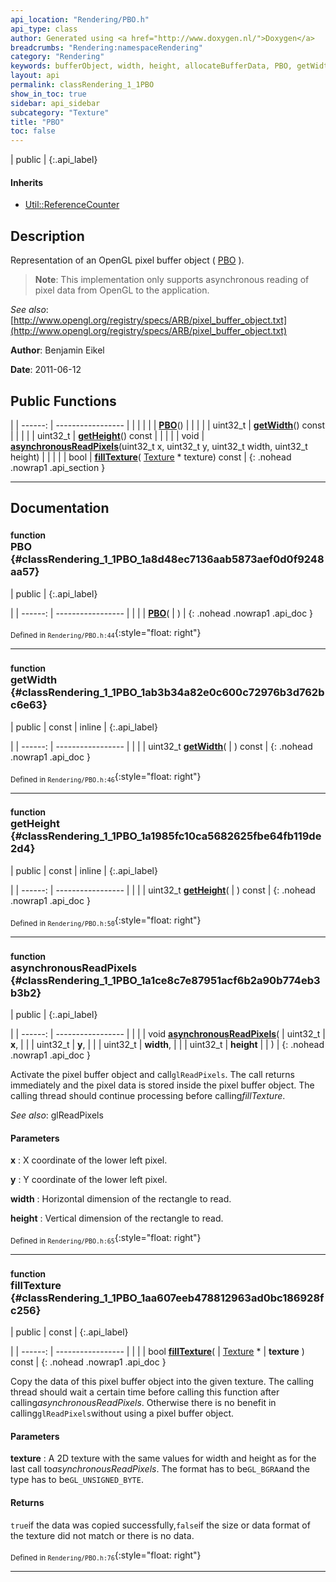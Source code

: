 ```yaml
---
api_location: "Rendering/PBO.h"
api_type: class
author: Generated using <a href="http://www.doxygen.nl/">Doxygen</a>
breadcrumbs: "Rendering:namespaceRendering"
category: "Rendering"
keywords: bufferObject, width, height, allocateBufferData, PBO, getWidth, getHeight, asynchronousReadPixels, fillTexture
layout: api
permalink: classRendering_1_1PBO
show_in_toc: true
sidebar: api_sidebar
subcategory: "Texture"
title: "PBO"
toc: false
---
```


| public |
{:.api_label}

#### Inherits

* [Util::ReferenceCounter](classUtil_1_1ReferenceCounter)


## Description



Representation of an OpenGL pixel buffer object ( [PBO](classRendering_1_1PBO) ).


> **Note**: This implementation only supports asynchronous reading of pixel data from OpenGL to the application.




*See also*: [http://www.opengl.org/registry/specs/ARB/pixel_buffer_object.txt](http://www.opengl.org/registry/specs/ARB/pixel_buffer_object.txt)



**Author**: Benjamin Eikel



**Date**: 2011-06-12





## Public Functions

|
| ------: | ----------------- |
|  | |
|  | **[PBO](#classRendering_1_1PBO_1a8d48ec7136aab5873aef0d0f9248aa57)**() |
|  | |
| uint32_t | **[getWidth](#classRendering_1_1PBO_1ab3b34a82e0c600c72976b3d762bc6e63)**() const |
|  | |
| uint32_t | **[getHeight](#classRendering_1_1PBO_1a1985fc10ca5682625fbe64fb119de2d4)**() const |
|  | |
| void | **[asynchronousReadPixels](#classRendering_1_1PBO_1a1ce8c7e87951acf6b2a90b774eb3b3b2)**(uint32_t x, uint32_t y, uint32_t width, uint32_t height) |
|  | |
| bool | **[fillTexture](#classRendering_1_1PBO_1aa607eeb478812963ad0bc186928fc256)**( [Texture](classRendering_1_1Texture) * texture) const |
{: .nohead .nowrap1 .api_section }


-------------------------------------------------------------------

## Documentation

### <small>function</small><br/> PBO {#classRendering_1_1PBO_1a8d48ec7136aab5873aef0d0f9248aa57}

| public |
{:.api_label}

|
| ------: | ----------------- |
|  |
|  **[PBO](#classRendering_1_1PBO_1a8d48ec7136aab5873aef0d0f9248aa57)**( |  ) |
{: .nohead .nowrap1 .api_doc }





<sub>Defined in `Rendering/PBO.h:44`</sub>{:style="float: right"}

-------------------------------------------------------------------

### <small>function</small><br/> getWidth {#classRendering_1_1PBO_1ab3b34a82e0c600c72976b3d762bc6e63}

| public | const | inline |
{:.api_label}

|
| ------: | ----------------- |
|  |
| uint32_t **[getWidth](#classRendering_1_1PBO_1ab3b34a82e0c600c72976b3d762bc6e63)**( |  ) const |
{: .nohead .nowrap1 .api_doc }





<sub>Defined in `Rendering/PBO.h:46`</sub>{:style="float: right"}

-------------------------------------------------------------------

### <small>function</small><br/> getHeight {#classRendering_1_1PBO_1a1985fc10ca5682625fbe64fb119de2d4}

| public | const | inline |
{:.api_label}

|
| ------: | ----------------- |
|  |
| uint32_t **[getHeight](#classRendering_1_1PBO_1a1985fc10ca5682625fbe64fb119de2d4)**( |  ) const |
{: .nohead .nowrap1 .api_doc }





<sub>Defined in `Rendering/PBO.h:50`</sub>{:style="float: right"}

-------------------------------------------------------------------

### <small>function</small><br/> asynchronousReadPixels {#classRendering_1_1PBO_1a1ce8c7e87951acf6b2a90b774eb3b3b2}

| public |
{:.api_label}

|
| ------: | ----------------- |
|  |
| void **[asynchronousReadPixels](#classRendering_1_1PBO_1a1ce8c7e87951acf6b2a90b774eb3b3b2)**( | uint32_t | **x**, |
| | uint32_t | **y**, |
| | uint32_t | **width**, |
| | uint32_t | **height** |
|   ) |
{: .nohead .nowrap1 .api_doc }



Activate the pixel buffer object and call`glReadPixels`. The call returns immediately and the pixel data is stored inside the pixel buffer object. The calling thread should continue processing before calling*fillTexture*.



*See also*: glReadPixels


#### Parameters
**x**
:  X coordinate of the lower left pixel.



**y**
:  Y coordinate of the lower left pixel.



**width**
:  Horizontal dimension of the rectangle to read.



**height**
:  Vertical dimension of the rectangle to read.







<sub>Defined in `Rendering/PBO.h:65`</sub>{:style="float: right"}

-------------------------------------------------------------------

### <small>function</small><br/> fillTexture {#classRendering_1_1PBO_1aa607eeb478812963ad0bc186928fc256}

| public | const |
{:.api_label}

|
| ------: | ----------------- |
|  |
| bool **[fillTexture](#classRendering_1_1PBO_1aa607eeb478812963ad0bc186928fc256)**( |  [Texture](classRendering_1_1Texture) * | **texture** ) const |
{: .nohead .nowrap1 .api_doc }



Copy the data of this pixel buffer object into the given texture. The calling thread should wait a certain time before calling this function after calling*asynchronousReadPixels*. Otherwise there is no benefit in calling`glReadPixels`without using a pixel buffer object.


#### Parameters
**texture**
:  A 2D texture with the same values for width and height as for the last call to*asynchronousReadPixels*. The format has to be`GL_BGRA`and the type has to be`GL_UNSIGNED_BYTE`.




#### Returns
`true`if the data was copied successfully,`false`if the size or data format of the texture did not match or there is no data.





<sub>Defined in `Rendering/PBO.h:76`</sub>{:style="float: right"}

-------------------------------------------------------------------

